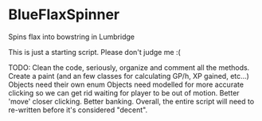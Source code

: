 BlueFlaxSpinner
===============

Spins flax into bowstring in Lumbridge


This is just a starting script. Please don't judge me :(


TODO:
	Clean the code, seriously, organize and comment all the methods.
	Create a paint (and an few classes for calculating GP/h, XP gained, etc...)
	Objects need their own enum
	Objects need modelled for more accurate clicking so we can get rid waiting for player to be out of motion.
	Better 'move' closer clicking.
	Better banking.
	Overall, the entire script will need to re-written before it's considered "decent".
	
